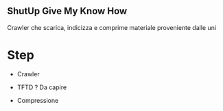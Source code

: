 ## ShutUp Give My Know How

Crawler che scarica, indicizza e comprime materiale proveniente dalle uni



# Step

- Crawler

- TFTD ? Da capire

- Compressione

